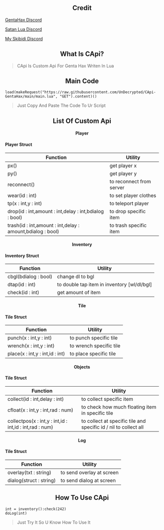 <h2 align="center">Credit</h2>

[GentaHax Discord](https://discord.com/invite/genta7740)

[Satan Lua Discord](https://discord.com/invite/hEyMkPMj)

[My Skibidi Discord](https://discord.com/invite/Gd44CJYX)

<h2 align="center">What Is CApi?</h2>

> CApi Is Custom Api For Genta Hax Writen In Lua

<h2 align="center">Main Code</h2>

```
load(makeRequest("https://raw.githubusercontent.com/UnDecrypted/CApi-GentaHax/main/main.lua", "GET").content)()
```

> Just Copy And Paste The Code To Ur Script

<h2 align="center">List Of Custom Api</h2>

<h4 align="center">Player</h4>

#### Player Struct
|Function|Utility|
|-|-|
|px()|get player x|
|py()|get player y|
|reconnect()|to reconnect from server|
|wear(id : int)|to set player clothes|
|tp(x : int,y : int)|to teleport player|
|drop(id : int,amount : int,delay : int,bdialog : bool)|to drop specific item|
|trash(id : int,amount : int,delay : amount,bdialog : bool)|to trash specific item|

<h4 align="center">Inventory</h4>

#### Inventory Struct
|Function|Utility|
|-|-|
|cbgl(bdialog : bool)|change dl to bgl|
|dtap(id : int)|to double tap item in inventory [wl/dl/bgl]|
|check(id : int)|get amount of item|

<h4 align="center">Tile</h4>

#### Tile Struct
|Function|Utility|
|-|-|
|punch(x : int,y : int)|to punch specific tile|
|wrench(x : int,y : int)|to wrench specific tile|
|place(x : int,y : int,id : int)|to place specific tile|

<h4 align="center">Objects</h4>

#### Tile Struct
|Function|Utility|
|-|-|
|collect(id : int,delay : int)|to collect specific item|
|cfloat(x : int,y : int,rad : num)|to check how much floating item in specific tile|
|collectpos(x : int,y : int,id : int,id : int,rad : num)|to collect at specific tile and specific id / nil to collect all|

<h4 align="center">Log</h4>

#### Tile Struct
|Function|Utility|
|-|-|
|overlay(txt : string)|to send overlay at screen|
|dialog(struct : string)|to send dialog at screen|

<h2 align="center">How To Use CApi</h2>

```
int = inventory():check(242)
doLog(int)
```

> Just Try It So U Know How To Use It
